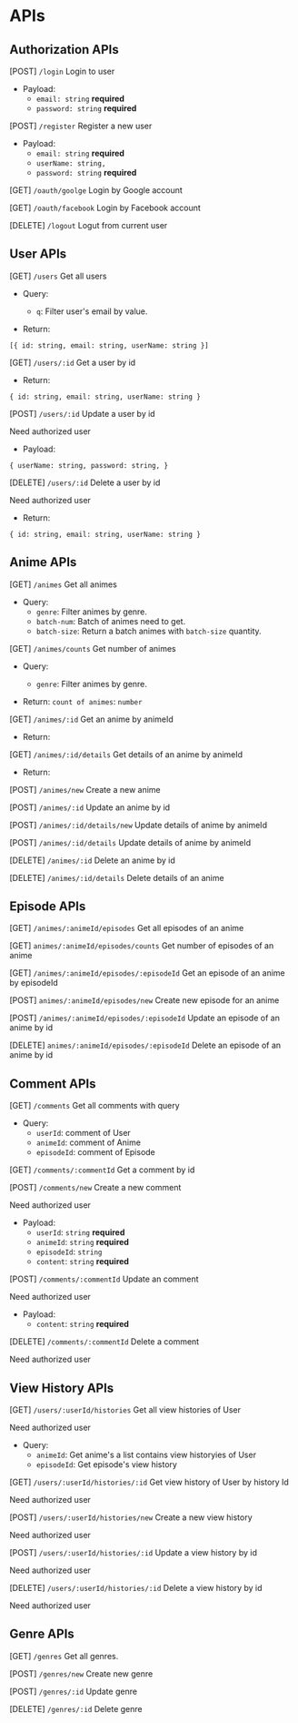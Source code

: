 # APIs

## Authorization APIs

[POST] `/login` Login to user

-   Payload:
    -   `email: string` **required**
    -   `password: string` **required**

[POST] `/register` Register a new user

-   Payload:
    -   `email: string` **required**
    -   `userName: string,`
    -   `password: string` **required**

[GET] `/oauth/goolge` Login by Google account

[GET] `/oauth/facebook` Login by Facebook account

[DELETE] `/logout` Logut from current user

## User APIs

[GET] `/users` Get all users

-   Query:

    -   `q`: Filter user's email by value.

-   Return:

`[{
    id: string,
    email: string,
    userName: string
}]`

[GET] `/users/:id` Get a user by id

-   Return:

`{
    id: string,
    email: string,
    userName: string
}`

[POST] `/users/:id` Update a user by id

Need authorized user

-   Payload:

`{
    userName: string,
    password: string,
}`

[DELETE] `/users/:id` Delete a user by id

Need authorized user

-   Return:

`{
    id: string,
    email: string,
    userName: string
}`

## Anime APIs

[GET] `/animes` Get all animes

-   Query:
    -   `genre`: Filter animes by genre.
    -   `batch-num`: Batch of animes need to get.
    -   `batch-size`: Return a batch animes with `batch-size` quantity.

[GET] `/animes/counts` Get number of animes

-   Query:

    -   `genre`: Filter animes by genre.

-   Return:
    `count of animes`: `number`

[GET] `/animes/:id` Get an anime by animeId

-   Return:

[GET] `/animes/:id/details` Get details of an anime by animeId

-   Return:

[POST] `/animes/new` Create a new anime

[POST] `/animes/:id` Update an anime by id

[POST] `/animes/:id/details/new` Update details of anime by animeId

[POST] `/animes/:id/details` Update details of anime by animeId

[DELETE] `/animes/:id` Delete an anime by id

[DELETE] `/animes/:id/details` Delete details of an anime

## Episode APIs

[GET] `/animes/:animeId/episodes` Get all episodes of an anime

[GET] `animes/:animeId/episodes/counts` Get number of episodes of an anime

[GET] `/animes/:animeId/episodes/:episodeId` Get an episode of an anime by episodeId

[POST] `animes/:animeId/episodes/new` Create new episode for an anime

[POST] `/animes/:animeId/episodes/:episodeId` Update an episode of an anime by id

[DELETE] `animes/:animeId/episodes/:episodeId`
Delete an episode of an anime by id

## Comment APIs

[GET] `/comments` Get all comments with query

-   Query:
    -   `userId`: comment of User
    -   `animeId`: comment of Anime
    -   `episodeId`: comment of Episode

[GET] `/comments/:commentId` Get a comment by id

[POST] `/comments/new` Create a new comment

Need authorized user

-   Payload:
    -   `userId`: `string` **required**
    -   `animeId`: `string` **required**
    -   `episodeId`: `string`
    -   `content`: `string` **required**

[POST] `/comments/:commentId` Update an comment

Need authorized user

-   Payload:
    -   `content`: `string` **required**

[DELETE] `/comments/:commentId` Delete a comment

Need authorized user

## View History APIs

[GET] `/users/:userId/histories` Get all view histories of User

Need authorized user

-   Query:
    -   `animeId`: Get anime's a list contains view historyies of User
    -   `episodeId`: Get episode's view history

[GET] `/users/:userId/histories/:id` Get view history of User by history Id

Need authorized user

[POST] `/users/:userId/histories/new` Create a new view history

Need authorized user

[POST] `/users/:userId/histories/:id` Update a view history by id

Need authorized user

[DELETE] `/users/:userId/histories/:id` Delete a view history by id

Need authorized user

## Genre APIs

[GET] `/genres` Get all genres.

[POST] `/genres/new` Create new genre

[POST] `/genres/:id` Update genre

[DELETE] `/genres/:id` Delete genre
